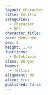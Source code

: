 ```yaml
---
layout: character
title: Cecilia
categories:
  - character
  - NPC
character_title: 
race: Menschen
sex: w
height: 1.70
functions:
  - Detektivin
class: Bürger
homes:
  - Tellius
alignment: NG
alive: true
published: false
---
```


